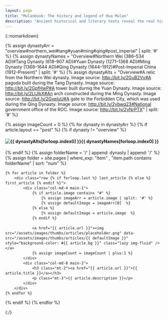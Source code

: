 ```yaml
---
layout: page
title: "Mulanbook: The history and legend of Hua Mulan"
description: "Ancient historical and literary texts reveal the real history behind the legend of Mulan and how it developed over the past 1,500 years."
---
```


{::nomarkdown}

{% assign dynastyArr = "overview#northern_wei#tang#yuan#ming#qing#post_imperial" | split: '#' %}
{% assign dynastyNames = "Overview#Northern Wei (386&ndash;534 AD)#Tang Dynasty (618&ndash;907 AD)#Yuan Dynasty (1271&ndash;1368 AD)#Ming Dynasty (1368&ndash;1644 AD)#Qing Dynasty (1644&ndash;1912)#Post-Imperial China (1912&ndash;Present)" | split: '#' %}
{% assign dynastyAlts = "Overview#A relic from the Northern Wei dynasty. Image source: http://bit.ly/2GuB2Vv#A pagoda built during the Tang Dynasty. Image source: http://bit.ly/2GpfHwP#A tower built durnig the Yuan Dynasty. Image source: http://bit.ly/2LIJlkX#An arch constructed during the Ming Dynasty. Image source: http://bit.ly/2GveIuU#A gate to the Forbidden City, which was used during the Qing Dynasty. Image source: http://bit.ly/2ybwq23#National government office of the ROC. Image source: http://bit.ly/2yNrPTX" | split: '#' %}


{% assign imageCount = 0 %}
{% for dynasty in dynastyArr %}
{% if article.layout == "post" %}
	{% if dynasty != "overview" %}
		<h4 class="heading text-left mb-5"><img data-src="/assets/images/thumbs/dynasties/{{ dynasty }}.jpg" width="80" height="80" class="lazy" alt="{{ dynastyAlts[forloop.index0] }}" /><a name="{{ dynasty }}">{{ dynastyNames[forloop.index0] }}</a></h4>
	{% endif %}
	{% assign folderName = '/' | append: dynasty | append: '/' %}
	{% assign folder = site.pages | where_exp: "item" , "item.path contains folderName" | sort: "num" %}

	{% for article in folder %}
		<div class="row {% if forloop.last %} last_article {% else %} first_article {% endif %}">
			<div class="col-md-4 main-1">
				{% if article.image contains "#" %}
					{% assign imageArr = article.image | split: '#' %}
					{% assign defaultImage = imageArr[0]  %}
				{% else %}
					{% assign defaultImage = article.image  %}
				{% endif %}

				<a href="{{ article.url }}"><img src="/assets/images/thumbs/articles/placeholder.png" data-src="/assets/images/thumbs/articles/{{ defaultImage }}" style="background-color: #{{ article.bg }}" class="lazy img-fluid" /></a>
				{% assign imageCount = imageCount | plus:1 %}
			</div>
			<div class="col-md-8 main-2">
				<h3 class="mt-2"><a href="{{ article.url }}">{{ article.title }}</a></h3>
				<p class="mt-3">{{ article.description }}</p>
			</div>
		</div>
	{% endfor %}
{% endif %}
{% endfor %}

<script type="text/javascript" src="https://cdn.jsdelivr.net/npm/vanilla-lazyload@12.0.0/dist/lazyload.min.js" onload="var lazyLoadInstance=new LazyLoad({elements_selector:'.lazy'});"></script>
{:/}
